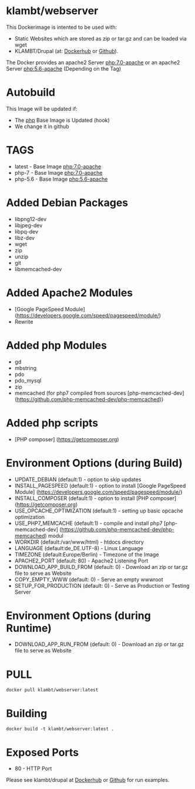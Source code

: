 # klambt/webserver

This Dockerimage is intented to be used with:
* Static Websites which are stored as zip or tar.gz and can be loaded via wget
* KLAMBT/Drupal (at: [Dockerhub](https://hub.docker.com/r/klambt/drupal/) or [Github](https://github.com/klambt/docker_drupal)).

The Docker provides an apache2 Server [php:7.0-apache](https://hub.docker.com/_/php/) or an apache2 Server [php:5.6-apache](https://hub.docker.com/_/php/) (Depending on the Tag) 

Autobuild
======
This Image will be updated if:
* The [php](https://hub.docker.com/_/php/) Base Image is Updated (hook)
* We change it in github

TAGS
======
* latest - Base Image [php:7.0-apache](https://hub.docker.com/_/php/)
* php-7 - Base Image [php:7.0-apache](https://hub.docker.com/_/php/)
* php-5.6 - Base Image [php:5.6-apache](https://hub.docker.com/_/php/)

Added Debian Packages
======
* libpng12-dev
* libjpeg-dev
* libpq-dev
* libz-dev
* wget
* zip
* unzip
* git
* libmemcached-dev

Added Apache2 Modules
======
* [Google PageSpeed Module] (https://developers.google.com/speed/pagespeed/module/)
* Rewrite

Added php Modules
======
* gd
* mbstring
* pdo
* pdo_mysql
* zip
* memcached (for php7 compiled from sources [php-memcached-dev] (https://github.com/php-memcached-dev/php-memcached))

Added php scripts
======
* [PHP composer] (https://getcomposer.org)

Environment Options (during Build)
======
* UPDATE_DEBIAN (default:1) - option to skip updates
* INSTALL_PAGESPEED (default:1) - option to install [Google PageSpeed Module] (https://developers.google.com/speed/pagespeed/module/)
* INSTALL_COMPOSER (default:1) - option to install [PHP composer] (https://getcomposer.org)
* USE_OPCACHE_OPTIMIZATION (default:1) - setting up basic opcache optimization
* USE_PHP7_MEMCACHE (default:1) - compile and install php7 [php-memcached-dev] (https://github.com/php-memcached-dev/php-memcached) modul
* WORKDIR (default:/var/www/html) - htdocs directory
* LANGUAGE (default:de_DE.UTF-8) - Linux Language
* TIMEZONE (default:Europe/Berlin) - Timezone of the Image
* APACHE2_PORT (default: 80) - Apache2 Listening Port
* DOWNLOAD_APP_BUILD_FROM (default: 0) - Download an zip or tar.gz file to serve as Website
* COPY_EMPTY_WWW (default: 0) - Serve an empty wwwroot
* SETUP_FOR_PRODUCTION (default: 0) - Serve as Production or Testing Server

Environment Options (during Runtime)
=====
* DOWNLOAD_APP_RUN_FROM (default: 0) - Download an zip or tar.gz file to serve as Website


PULL
=======
```docker pull klambt/webserver:latest```

Building
========

```docker build -t klambt/webserver:latest .```

Exposed Ports
=======
* 80 - HTTP Port


Please see klambt/drupal at [Dockerhub](https://hub.docker.com/r/klambt/drupal/) or [Github](https://github.com/klambt/docker_drupal) for run examples.
